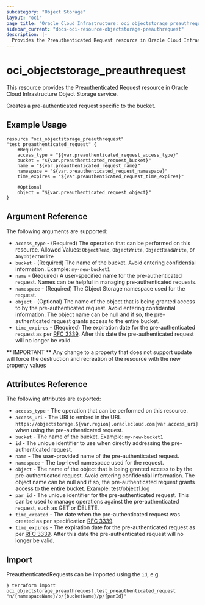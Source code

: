```yaml
---
subcategory: "Object Storage"
layout: "oci"
page_title: "Oracle Cloud Infrastructure: oci_objectstorage_preauthrequest"
sidebar_current: "docs-oci-resource-objectstorage-preauthrequest"
description: |-
  Provides the Preauthenticated Request resource in Oracle Cloud Infrastructure Object Storage service
---
```


# oci_objectstorage_preauthrequest
This resource provides the Preauthenticated Request resource in Oracle Cloud Infrastructure Object Storage service.

Creates a pre-authenticated request specific to the bucket.


## Example Usage

```hcl
resource "oci_objectstorage_preauthrequest" "test_preauthenticated_request" {
	#Required
	access_type = "${var.preauthenticated_request_access_type}"
	bucket = "${var.preauthenticated_request_bucket}"
	name = "${var.preauthenticated_request_name}"
	namespace = "${var.preauthenticated_request_namespace}"
	time_expires = "${var.preauthenticated_request_time_expires}"

	#Optional
	object = "${var.preauthenticated_request_object}"
}
```

## Argument Reference

The following arguments are supported:

* `access_type` - (Required) The operation that can be performed on this resource. Allowed Values: `ObjectRead`, `ObjectWrite`, `ObjectReadWrite`, or `AnyObjectWrite`
* `bucket` - (Required) The name of the bucket. Avoid entering confidential information. Example: `my-new-bucket1` 
* `name` - (Required) A user-specified name for the pre-authenticated request. Names can be helpful in managing pre-authenticated requests.
* `namespace` - (Required) The Object Storage namespace used for the request.
* `object` - (Optional) The name of the object that is being granted access to by the pre-authenticated request. Avoid entering confidential information. The object name can be null and if so, the pre-authenticated request grants access to the entire bucket. 
* `time_expires` - (Required) The expiration date for the pre-authenticated request as per [RFC 3339](https://tools.ietf.org/html/rfc3339). After this date the pre-authenticated request will no longer be valid. 


** IMPORTANT **
Any change to a property that does not support update will force the destruction and recreation of the resource with the new property values

## Attributes Reference

The following attributes are exported:

* `access_type` - The operation that can be performed on this resource.
* `access_uri` - The URI to embed in the URL `https://objectstorage.${var.region}.oraclecloud.com{var.access_uri}` when using the pre-authenticated request.
* `bucket` - The name of the bucket.  Example: `my-new-bucket1` 
* `id` - The unique identifier to use when directly addressing the pre-authenticated request.
* `name` - The user-provided name of the pre-authenticated request.
* `namespace` - The top-level namespace used for the request.
* `object` - The name of the object that is being granted access to by the pre-authenticated request. Avoid entering confidential information. The object name can be null and if so, the pre-authenticated request grants access to the entire bucket. Example: test/object1.log 
* `par_id` - The unique identifier for the pre-authenticated request. This can be used to manage operations against the pre-authenticated request, such as GET or DELETE.
* `time_created` - The date when the pre-authenticated request was created as per specification [RFC 3339](https://tools.ietf.org/html/rfc3339). 
* `time_expires` - The expiration date for the pre-authenticated request as per [RFC 3339](https://tools.ietf.org/html/rfc3339). After this date the pre-authenticated request will no longer be valid. 

## Import

PreauthenticatedRequests can be imported using the `id`, e.g.

```
$ terraform import oci_objectstorage_preauthrequest.test_preauthenticated_request "n/{namespaceName}/b/{bucketName}/p/{parId}" 
```

